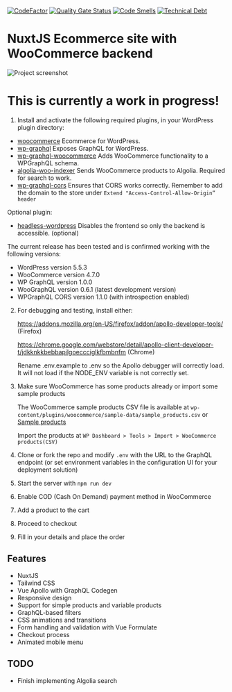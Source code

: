 [![CodeFactor](https://www.codefactor.io/repository/github/w3bdesign/nuxtjs-woocommerce/badge)](https://www.codefactor.io/repository/github/w3bdesign/nuxtjs-woocommerce)
[![Quality Gate Status](https://sonarcloud.io/api/project_badges/measure?project=w3bdesign_nuxtjs-woocommerce&metric=alert_status)](https://sonarcloud.io/dashboard?id=w3bdesign_nuxtjs-woocommerce)
[![Code Smells](https://sonarcloud.io/api/project_badges/measure?project=w3bdesign_nuxtjs-woocommerce&metric=code_smells)](https://sonarcloud.io/dashboard?id=w3bdesign_nuxtjs-woocommerce)
[![Technical Debt](https://sonarcloud.io/api/project_badges/measure?project=w3bdesign_nuxtjs-woocommerce&metric=sqale_index)](https://sonarcloud.io/dashboard?id=w3bdesign_nuxtjs-woocommerce)

# NuxtJS Ecommerce site with WooCommerce backend

<img src="https://user-images.githubusercontent.com/45217974/99610479-357b8f00-2a12-11eb-8740-63f0f734d6cc.png" alt="Project screenshot" />

# This is currently a work in progress!

1. Install and activate the following required plugins, in your WordPress plugin directory:

- [woocommerce](https://wordpress.org/plugins/woocommerce) Ecommerce for WordPress.
- [wp-graphql](https://github.com/wp-graphql/wp-graphql) Exposes GraphQL for WordPress.
- [wp-graphql-woocommerce](https://github.com/wp-graphql/wp-graphql-woocommerce) Adds WooCommerce functionality to a WPGraphQL schema.
- [algolia-woo-indexer](https://github.com/w3bdesign/algolia-woo-indexer) Sends WooCommerce products to Algolia. Required for search to work.
- [wp-graphql-cors](https://github.com/funkhaus/wp-graphql-cors) Ensures that CORS works correctly. Remember to add the domain to the store under `Extend "Access-Control-Allow-Origin” header`

Optional plugin:

- [headless-wordpress](https://github.com/w3bdesign/headless-wp) Disables the frontend so only the backend is accessible. (optional)

The current release has been tested and is confirmed working with the following versions:

- WordPress version 5.5.3
- WooCommerce version 4.7.0
- WP GraphQL version 1.0.0
- WooGraphQL version 0.6.1 (latest development version)
- WPGraphQL CORS version 1.1.0 (with introspection enabled)

2. For debugging and testing, install either:

   https://addons.mozilla.org/en-US/firefox/addon/apollo-developer-tools/ (Firefox)

   https://chrome.google.com/webstore/detail/apollo-client-developer-t/jdkknkkbebbapilgoeccciglkfbmbnfm (Chrome)

   Rename .env.example to .env so the Apollo debugger will correctly load. It will not load if the NODE_ENV variable is not correctly set.

3. Make sure WooCommerce has some products already or import some sample products

   The WooCommerce sample products CSV file is available at `wp-content/plugins/woocommerce/sample-data/sample_products.csv` or [Sample products](sample_products/)

   Import the products at `WP Dashboard > Tools > Import > WooCommerce products(CSV)`

4. Clone or fork the repo and modify `.env` with the URL to the GraphQL endpoint (or set environment variables in the configuration UI for your deployment solution)
5. Start the server with `npm run dev`
6. Enable COD (Cash On Demand) payment method in WooCommerce
7. Add a product to the cart
8. Proceed to checkout
9. Fill in your details and place the order

## Features

- NuxtJS
- Tailwind CSS
- Vue Apollo with GraphQL Codegen
- Responsive design
- Support for simple products and variable products
- GraphQL-based filters
- CSS animations and transitions
- Form handling and validation with Vue Formulate
- Checkout process
- Animated mobile menu

## TODO

- Finish implementing Algolia search

